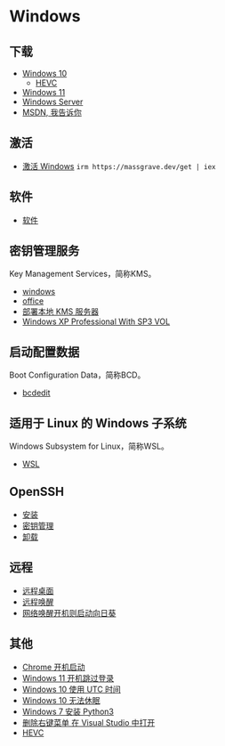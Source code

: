 # Windows

## 下载

- [Windows 10](https://www.microsoft.com/zh-cn/software-download/windows10)
  - [HEVC](./win10_HEVC.md)
- [Windows 11](https://www.microsoft.com/zh-cn/software-download/windows11)
- [Windows Server](https://www.microsoft.com/zh-cn/windows-server)
- [MSDN, 我告诉你](https://msdn.itellyou.cn/)

## 激活

- [激活 Windows](Activation.ps1) `irm https://massgrave.dev/get | iex`

## 软件

- [软件](https://github.com/MisakaAI/Awesome/tree/master/Software)

## 密钥管理服务

Key Management Services，简称KMS。

- [windows](./KMS/windows.md)
- [office](./KMS/office.md)
- [部署本地 KMS 服务器](./KMS/vlmcsd.md)
- [Windows XP Professional With SP3 VOL](./KMS/win_xp_sp3.md)

## 启动配置数据

Boot Configuration Data，简称BCD。

- [bcdedit](./BCD/bcdedit.md)

## 适用于 Linux 的 Windows 子系统

Windows Subsystem for Linux，简称WSL。

- [WSL](./WSL/WSL.md)

## OpenSSH

- [安装](./OpenSSH/install.md)
- [密钥管理](./OpenSSH/key.md)
- [卸载](./OpenSSH/remove.md)

## 远程

- [远程桌面](./mstsc.md)
- [远程唤醒](./Wake-on-LAN/wol.md)
- [网络唤醒开机则启动向日葵](./Wake-on-LAN//sunlogin.md)

## 其他

- [Chrome 开机启动](./ChromeStartup.md)
- [Windows 11 开机跳过登录](./win11_install_skip.md)
- [Windows 10 使用 UTC 时间](./win10_use_utc.md)
- [Windows 10 无法休眠](./win10_can't_sleep.md)
- [Windows 7 安装 Python3](./win7_python3.md)
- [删除右键菜单 在 Visual Studio 中打开](./Del%20Open%20in%20Visual%20Studio.md)
- [HEVC](./win10_HEVC.md)
